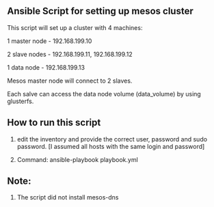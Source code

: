 ## Ansible Script for setting up mesos cluster

This script will set up a cluster with 4 machines:

1 master node - 192.168.199.10

2 slave nodes - 192.168.199.11,  192.168.199.12

1 data node - 192.168.199.13


Mesos master node will connect to 2 slaves.

Each salve can access the data node volume (data_volume) by using glusterfs.

## How to run this script


1) edit the inventory and provide the correct user, password and sudo password. [I assumed all hosts with the same login and password]

2) Command: ansible-playbook playbook.yml

## Note:
1) The script did not install mesos-dns 